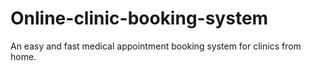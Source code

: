 # Online-clinic-booking-system
An easy and fast medical appointment booking system for clinics from home.
